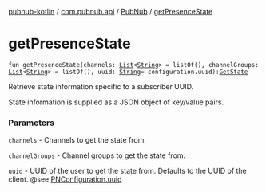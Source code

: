 [pubnub-kotlin](../../index.md) / [com.pubnub.api](../index.md) / [PubNub](index.md) / [getPresenceState](./get-presence-state.md)

# getPresenceState

`fun getPresenceState(channels: `[`List`](https://kotlinlang.org/api/latest/jvm/stdlib/kotlin.collections/-list/index.html)`<`[`String`](https://kotlinlang.org/api/latest/jvm/stdlib/kotlin/-string/index.html)`> = listOf(), channelGroups: `[`List`](https://kotlinlang.org/api/latest/jvm/stdlib/kotlin.collections/-list/index.html)`<`[`String`](https://kotlinlang.org/api/latest/jvm/stdlib/kotlin/-string/index.html)`> = listOf(), uuid: `[`String`](https://kotlinlang.org/api/latest/jvm/stdlib/kotlin/-string/index.html)` = configuration.uuid): `[`GetState`](../../com.pubnub.api.endpoints.presence/-get-state/index.md)

Retrieve state information specific to a subscriber UUID.

State information is supplied as a JSON object of key/value pairs.

### Parameters

`channels` - Channels to get the state from.

`channelGroups` - Channel groups to get the state from.

`uuid` - UUID of the user to get the state from. Defaults to the UUID of the client.
    @see [PNConfiguration.uuid](../-p-n-configuration/uuid.md)